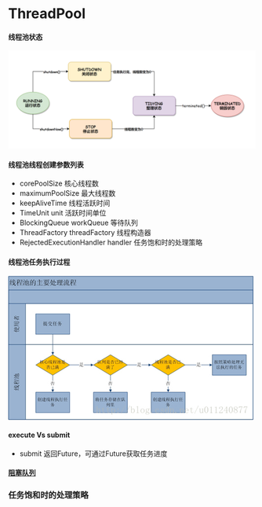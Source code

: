 # ThreadPool
#### 线程池状态
![](../resource/threadPoolStatus.jpg)

#### 线程池线程创建参数列表
* corePoolSize                       核心线程数
* maximumPoolSize                    最大线程数
* keepAliveTime                      线程活跃时间
* TimeUnit unit                      活跃时间单位
* BlockingQueue<Runnable> workQueue  等待队列
* ThreadFactory threadFactory        线程构造器
* RejectedExecutionHandler handler   任务饱和时的处理策略


#### 线程池任务执行过程
![](../resource/threadPoolExecutor.jpeg)


#### execute Vs submit
* submit 返回Future，可通过Future获取任务进度


#### [阻塞队列](../../queue/readme.md)

### 任务饱和时的处理策略
